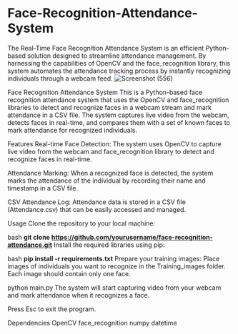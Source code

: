 # Face-Recognition-Attendance-System
The Real-Time Face Recognition Attendance System is an efficient Python-based solution designed to streamline attendance management. By harnessing the capabilities of OpenCV and the face_recognition library, this system automates the attendance tracking process by instantly recognizing individuals through a webcam feed.
![Screenshot (556)](https://github.com/Rakeshtsg/Face-Recognition-Attendance-System/assets/109905492/6ec1b426-1534-4369-b012-add236ad0e66)

Face Recognition Attendance System
This is a Python-based face recognition attendance system that uses the OpenCV and face_recognition libraries to detect and recognize faces in a webcam stream and mark attendance in a CSV file. The system captures live video from the webcam, detects faces in real-time, and compares them with a set of known faces to mark attendance for recognized individuals.

Features
Real-time Face Detection: The system uses OpenCV to capture live video from the webcam and face_recognition library to detect and recognize faces in real-time.

Attendance Marking: When a recognized face is detected, the system marks the attendance of the individual by recording their name and timestamp in a CSV file.

CSV Attendance Log: Attendance data is stored in a CSV file (Attendance.csv) that can be easily accessed and managed.

Usage
Clone the repository to your local machine:

bash
**git clone https://github.com/yourusername/face-recognition-attendance.git**
Install the required libraries using pip:

bash
**pip install -r requirements.txt**
Prepare your training images: Place images of individuals you want to recognize in the Training_images folder. Each image should contain only one face.

python main.py
The system will start capturing video from your webcam and mark attendance when it recognizes a face.

Press Esc to exit the program.

Dependencies
OpenCV
face_recognition
numpy
datetime
